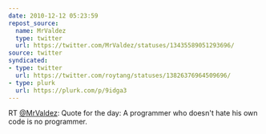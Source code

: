 ```yaml
---
date: 2010-12-12 05:23:59
repost_source:
  name: MrValdez
  type: twitter
  url: https://twitter.com/MrValdez/statuses/13435589051293696/
source: twitter
syndicated:
- type: twitter
  url: https://twitter.com/roytang/statuses/13826376964509696/
- type: plurk
  url: https://plurk.com/p/9idga3
---
```


RT [@MrValdez](https://twitter.com/MrValdez/): Quote for the day: A programmer who doesn't hate his own code is no programmer.